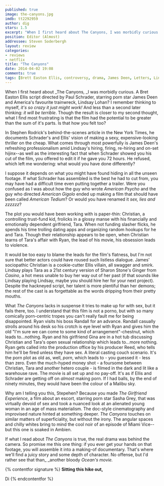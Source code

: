 ```yaml
---
published: true
image: the-canyons.jpg
imdb: tt2292959
author: dig
stars: 1.5
excerpt: "When I first heard about The Canyons, I was morbidly curious. A Bret Easton Ellis script directed by Paul Schrader, starring porn star James Deen and America's favourite trainwreck, Lindsay Lohan?"
position: Editor (Almost)
addressee: Steven Soderbergh
layout: review
categories: 
- reviews
- netflix
title: "The Canyons"
date: 2014-04-02 19:08
comments: true
tags: [Brett Easton Ellis, controversy, drama, James Deen, Letters, Lindsay Lohan, Paul Schrader]
---
```

When I first heard about _The Canyons, _I was morbidly curious. A Bret Easton Ellis script directed by Paul Schrader, starring porn star James Deen and America's favourite trainwreck, Lindsay Lohan? I remember thinking to myself, _it's so crazy it just might work!_ And less than a second later thinking: _it will be terrible_. Though the result is closer to my second thought, what I find most frustrating is that the film had the potential to be greater than the sum of it's parts. Is that how you felt too?

In Stephen Rodrick's  behind-the-scenes article in the New York Times, he documents Schrader's and Ellis' vision of making a sexy, expensive-looking thriller on the cheap. What comes through most powerfully is James Deen's refreshing professionalism amid Lindsay's hiring, firing, re-hiring and on-set hijinx--as well as the interesting fact that when Schrader showed you his cut of the film, you offered to edit it if he gave you 72 hours. He refused, which left me wondering: what would you have done differently?

I suppose it depends on what you might have found hiding in all the unseen footage. If what Schrader has assembled is the best he had to cut from, you may have had a difficult time even putting together a trailer. Were you confused as I was about how the guy who wrote _American Psycho_ and the guy who directed _American Gigolo_ ended up making a film that should have been called _American Tedium_? Or would you have renamed it _sex, lies and zzzzzz_?

The plot you would have been working with is paper-thin: Christian, a controlling trust-fund kid, frolicks in a glossy manse with his financially and emotionally dependent girlfriend, Tara. When not funding slasher flicks, he spends his time trolling dating apps and organizing random hookups for he and Tara. Though their relationship appears to be open, when Christian learns of Tara's affair with Ryan, the lead of his movie, his obsession leads to violence.

It would be too easy to blame the leads for the film's flatness, but I'm not sure that better actors could have roused such listless dialogue. James' sociopathic Christian is a cookie-cutter Ellis villain, all swagger and smirk. Lindsay plays Tara as a 21st century version of Sharon Stone's Ginger from _Casino_, a hot mess unable to buy her way out of her past (if that sounds like Lindsay playing Lindsay, maybe you should hire her for your next project). Despite the hackneyed script, her talent is more plentiful than her demons; the rest of the cast is as forgettable as the words dripping from their pretty mouths.

What _The Canyons_ lacks in suspense it tries to make up for with sex, but it fails there, too. I understand that this film is not a porno, but with so many comically porn-centric tropes you can't really fault me for being disappointed. Ryan visits his boss Randall for an advance. Randall casually strolls around his desk so his crotch is eye level with Ryan and gives him the old "I'm sure we can come to some kind of arrangement"-chestnut, which leads to…nothing. Ryan and his girlfriend Gina are in a hot tub discussing Christian and Tara's open sexual relationship which leads to…more nothing. Ryan gets called into the production office by his producer Reed, who tells him he'll be fired unless they have sex. A literal casting couch scenario. It's the porn plot as old as, well, _porn_, which leads to - you guessed it - less than zero. Even the much-hyped money shot - a foursome between Christian, Tara and another hetero couple - is filmed in the dark and lit like a warehouse rave. The movie is all set up and no pay-off. It's as if Ellis and Schrader are getting off on _almost_ making porn. If I had balls, by the end of ninety minutes, they would have been the colour of a Malibu sky.

Why am I telling you this, Stepehen? Because you made _The Girlfriend Experience_, a film about an escort, starring porn star Sasha Grey, that was virtually devoid of sex and took a nuanced look at an alienated young woman in an age of mass materialism. The doc-style cinematography and improvised nature hinted at something deeper. _The Canyons_ touches on similar matters of superficiality, but without the irony. The angular spaces and chilly whites bring to mind the cool noir of an episode of Miami Vice--but this one is soaked in Ambien. 

If what I read about _The Canyons_ is true, the real drama was behind the camera. So promise me this one thing: if you ever get your hands on that footage, you will assemble it into a making-of documentary. That's where we'll find a juicy story and some depth of character. No offense, but I'd rather see that than_ _another bloody _Ocean's _movie_._

{% contentfor signature %}
**Sitting this hike out,**

Di
{% endcontentfor %}